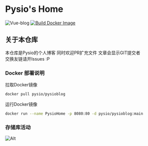 # Pysio's Home
![Vue-blog](https://socialify.git.ci/pysio2007/Vue-blog/image?description=1&descriptionEditable=Pysio%27s%20Home%20%E4%B8%80%E4%B8%AA%E6%B8%A9%E6%9A%96%E7%9A%84%E5%AE%B6&forks=1&language=1&name=1&owner=1&pattern=Circuit%20Board&pulls=1&stargazers=1&theme=Auto)
[![Build Docker Image](https://github.com/pysio2007/Vue-blog/actions/workflows/bulid-docker.yml/badge.svg)](https://github.com/pysio2007/Vue-blog/actions/workflows/bulid-docker.yml)   
## 关于本仓库

本仓库是Pysio的个人博客 同时欢迎PR扩充文件 文章会显示GIT提交者  
交换友链请开Issues :P

### Docker 部署说明

拉取Docker镜像

```bash
docker pull pysio/pysioblog
```
运行Docker镜像

```bash
docker run --name PysioHome -p 8080:80 -d pysio/pysioblog:main
```
### 存储库活动

![Alt](https://repobeats.axiom.co/api/embed/c9774154ac3dd3bf83f24df2cc5a5b688353e549.svg "Repobeats analytics image")